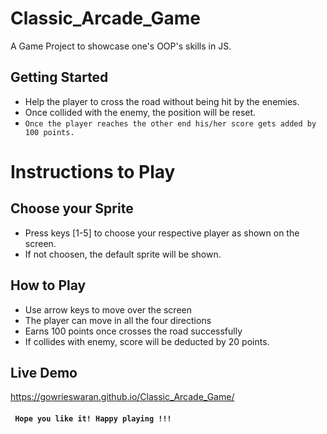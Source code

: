 # Classic_Arcade_Game

A Game Project to showcase one's OOP's skills in JS. 

## Getting Started

* Help the player to cross the road without being hit by the enemies. 
* Once collided with the enemy, the position will be reset.
* `` Once the player reaches the other end his/her score gets added by 100 points. ``

# Instructions to Play

## Choose your Sprite 

  * Press keys [1-5] to choose your respective player as shown on the screen.
  * If not choosen, the default sprite will be shown.
  
## How to Play

  * Use arrow keys to move over the screen
  * The player can move in all the four directions
  * Earns 100 points once crosses the road successfully
  * If collides with enemy, score will be deducted by 20 points.
  
## Live Demo

https://gowrieswaran.github.io/Classic_Arcade_Game/

#### `` Hope you like it! Happy playing !!!``
